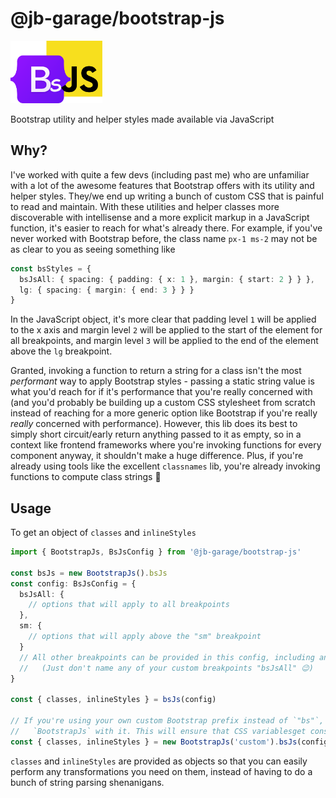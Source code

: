 # @jb-garage/bootstrap-js

<img src="./assets//bsjs.svg" style="height:100px;" />

Bootstrap utility and helper styles made available via JavaScript

## Why?

I've worked with quite a few devs (including past me) who are unfamiliar with a lot of the awesome
features that Bootstrap offers with its utility and helper styles. They/we end up writing a bunch
of custom CSS that is painful to read and maintain. With these utilities and helper classes more
discoverable with intellisense and a more explicit markup in a JavaScript function, it's easier to
reach for what's already there. For example, if you've never worked with Bootstrap before, the class
name `px-1 ms-2` may not be as clear to you as seeing something like

```ts
const bsStyles = { 
  bsJsAll: { spacing: { padding: { x: 1 }, margin: { start: 2 } } },
  lg: { spacing: { margin: { end: 3 } } }
}
```

In the JavaScript object, it's more clear that padding level `1` will be applied to the x axis and
margin level `2` will be applied to the start of the element for all breakpoints, and margin level
`3` will be applied to the end of the element above the `lg` breakpoint.

Granted, invoking a function to return a string for a class isn't the most _performant_ way to apply
Bootstrap styles - passing a static string value is what you'd reach for if it's performance that you're
really concerned with (and you'd probably be building up a custom CSS stylesheet from scratch instead
of reaching for a more generic option like Bootstrap if you're really _really_ concerned with performance).
However, this lib does its best to simply short circuit/early return anything passed to it as empty,
so in a context like frontend frameworks where you're invoking functions for every component anyway,
it shouldn't make a huge difference. Plus, if you're already using tools like the excellent `classnames`
lib, you're already invoking functions to compute class strings 🙂

## Usage

To get an object of `classes` and `inlineStyles`

```ts
import { BootstrapJs, BsJsConfig } from '@jb-garage/bootstrap-js'

const bsJs = new BootstrapJs().bsJs
const config: BsJsConfig = {
  bsJsAll: {
    // options that will apply to all breakpoints
  },
  sm: {
    // options that will apply above the "sm" breakpoint
  }
  // All other breakpoints can be provided in this config, including any of your own custom breakpoints
  //   (Just don't name any of your custom breakpoints "bsJsAll" 😉)
}

const { classes, inlineStyles } = bsJs(config)

// If you're using your own custom Bootstrap prefix instead of `"bs"`, initialize your instance of 
//   `BootstrapJs` with it. This will ensure that CSS variablesget constructed properly
const { classes, inlineStyles } = new BootstrapJs('custom').bsJs(config)
```

`classes` and `inlineStyles` are provided as objects so that you can easily perform
any transformations you need on them, instead of having to do a bunch of string
parsing shenanigans.
